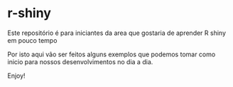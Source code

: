 # r-shiny

Este repositório é para iniciantes da area que gostaria de aprender R shiny em pouco tempo

Por isto aqui vão ser feitos alguns exemplos que podemos tomar como inicio para nossos desenvolvimentos no dia a dia.


Enjoy!
